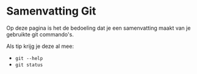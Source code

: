 # Samenvatting Git

Op deze pagina is het de bedoeling dat je een samenvatting maakt van je gebruikte git commando's.

Als tip krijg je deze al mee:

- ``git --help``
- ``git status``
